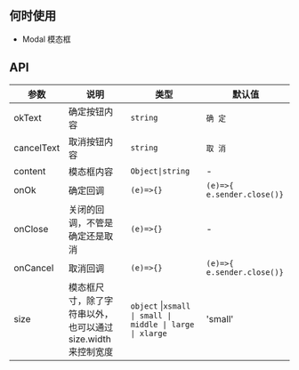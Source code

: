 ## 何时使用

- Modal 模态框

## API

| 参数       | 说明                           | 类型               | 默认值                     |
| ---------- | ------------------------------ | ------------------ | -------------------------- |
| okText     | 确定按钮内容                   | `string`           | `确 定`                    |
| cancelText | 取消按钮内容                   | `string`           | `取 消`                    |
| content    | 模态框内容                     | `Object\|string`   | -                          |
| onOk       | 确定回调                       | `(e)=>{}`          | `(e)=>{ e.sender.close()}` |
| onClose    | 关闭的回调，不管是确定还是取消 | `(e)=>{}`          | -                          |
| onCancel   | 取消回调                       | `(e)=>{}`          | `(e)=>{ e.sender.close()}` |
| size | 模态框尺寸，除了字符串以外，也可以通过 size.width 来控制宽度 | `object` \|`xsmall \| small \| middle \| large \| xlarge` | 'small' |